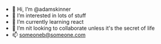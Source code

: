 - 👋 Hi, I’m @adamskinner
- 👀 I’m interested in lots of stuff
- 🌱 I’m currently learning react
- 💞️ I’m nit looking to collaborate unless it's the secret of life
- 📫 someoneb@someone.com
<!---
adamskinner/adamskinner is a ✨ special ✨ repository because its `README.md` (this file) appears on your GitHub profile.
You can click the Preview link to take a look at your changes.
--->
